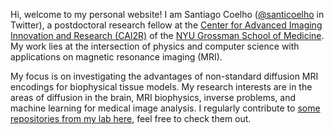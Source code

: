 Hi, welcome to my personal website! I am Santiago Coelho ([@santicoelho](https://twitter.com/santicoelho) in Twitter), a postdoctoral research fellow at the [Center for Advanced Imaging Innovation and Research (CAI2R)](https://cai2r.net) of the [NYU Grossman School of Medicine](https://med.nyu.edu/). My work lies at the intersection of physics and computer science with applications on magnetic resonance imaging (MRI). 

My focus is on investigating the advantages of non-standard diffusion MRI encodings for biophysical tissue models. My research interests are in the areas of diffusion in the brain, MRI biophysics, inverse problems, and machine learning for medical image analysis. I regularly contribute to [some repositories from my lab here](https://github.com/NYU-DiffusionMRI), feel free to check them out.


<!---
santiagocoelho/santiagocoelho is a ✨ special ✨ repository because its `README.md` (this file) appears on your GitHub profile.
You can click the Preview link to take a look at your changes.
--->
